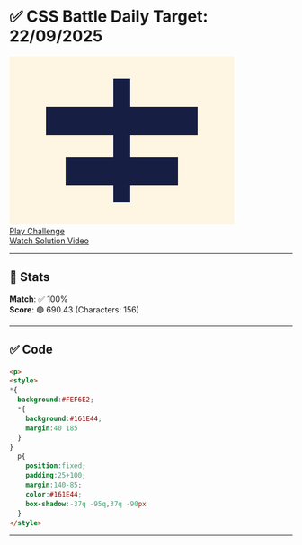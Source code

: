 # ✅ CSS Battle Daily Target: 22/09/2025

![Target](./images/22.png)  
[Play Challenge](https://cssbattle.dev/play/upBqtFnN4DS23SAHgFdV)  
[Watch Solution Video](https://youtube.com/shorts/a-p0w5cD6gU)

---

## 🔢 Stats

**Match**: ✅ 100%  
**Score**: 🟢 690.43 (Characters: 156)

---

## ✅ Code

```html
<p>
<style>
*{
  background:#FEF6E2;
  *{
    background:#161E44;
    margin:40 185
  }
}
  p{
    position:fixed;
    padding:25+100;
    margin:140-85;
    color:#161E44;
    box-shadow:-37q -95q,37q -90px
  }
</style>
```

---